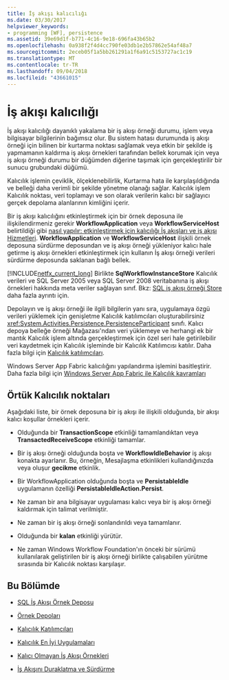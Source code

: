 ```yaml
---
title: İş akışı kalıcılığı
ms.date: 03/30/2017
helpviewer_keywords:
- programming [WF], persistence
ms.assetid: 39e69d1f-b771-4c16-9e18-696fa43b65b2
ms.openlocfilehash: 0a938f2f4d4cc790fe03db1e2b57862e54af48a7
ms.sourcegitcommit: 2eceb05f1a5bb261291a1f6a91c5153727ac1c19
ms.translationtype: MT
ms.contentlocale: tr-TR
ms.lasthandoff: 09/04/2018
ms.locfileid: "43661015"
---
```

# <a name="workflow-persistence"></a>İş akışı kalıcılığı
İş akışı kalıcılığı dayanıklı yakalama bir iş akışı örneği durumu, işlem veya bilgisayar bilgilerinin bağımsız olur. Bu sistem hatası durumunda iş akışı örneği için bilinen bir kurtarma noktası sağlamak veya etkin bir şekilde iş yapmamanın kaldırma iş akışı örnekleri tarafından bellek korumak için veya iş akışı örneği durumu bir düğümden diğerine taşımak için gerçekleştirilir bir sunucu grubundaki düğümü.  
  
 Kalıcılık işlemin çeviklik, ölçeklenebilirlik, Kurtarma hata ile karşılaşıldığında ve belleği daha verimli bir şekilde yönetme olanağı sağlar. Kalıcılık işlem Kalıcılık noktası, veri toplamayı ve son olarak verilerin kalıcı bir sağlayıcı gerçek depolama alanlarının kimliğini içerir.  
  
 Bir iş akışı kalıcılığını etkinleştirmek için bir örnek deposuna ile ilişkilendirmeniz gerekir **WorkflowApplication** veya **WorkflowServiceHost** belirtildiği gibi [nasıl yapılır: etkinleştirmek için kalıcılığı İş akışları ve iş akışı Hizmetleri](../../../docs/framework/windows-workflow-foundation/how-to-enable-persistence-for-workflows-and-workflow-services.md). **WorkflowApplication** ve **WorkflowServiceHost** ilişkili örnek deposuna sürdürme deposundan ve iş akışı örneği yükleniyor kalıcı hale getirme iş akışı örnekleri etkinleştirmek için kullanın İş akışı örneği verileri sürdürme deposunda saklanan bağlı bellek.  
  
 [!INCLUDE[netfx_current_long](../../../includes/netfx-current-long-md.md)] Birlikte **SqlWorkflowInstanceStore** Kalıcılık verileri ve SQL Server 2005 veya SQL Server 2008 veritabanına iş akışı örnekleri hakkında meta veriler sağlayan sınıf. Bkz: [SQL iş akışı örneği Store](../../../docs/framework/windows-workflow-foundation/sql-workflow-instance-store.md) daha fazla ayrıntı için.  
  
 Depolayın ve iş akışı örneği ile ilgili bilgilerin yanı sıra, uygulamaya özgü verileri yüklemek için genişletme Kalıcılık katılımcıları oluşturabilirsiniz <xref:System.Activities.Persistence.PersistenceParticipant> sınıfı. Kalıcı depoya belleğe örneği Mağazası'ndan veri yüklemeye ve herhangi ek bir mantık Kalıcılık işlem altında gerçekleştirmek için özel seri hale getirilebilir veri kaydetmek için Kalıcılık işleminde bir Kalıcılık Katılımcısı katılır. Daha fazla bilgi için [Kalıcılık katılımcıları](../../../docs/framework/windows-workflow-foundation/persistence-participants.md).  
  
 Windows Server App Fabric kalıcılığını yapılandırma işlemini basitleştirir. Daha fazla bilgi için [Windows Server App Fabric ile Kalıcılık kavramları](https://go.microsoft.com/fwlink/?LinkId=201200)  
  
## <a name="implicit-persistence-points"></a>Örtük Kalıcılık noktaları  
 Aşağıdaki liste, bir örnek deposuna bir iş akışı ile ilişkili olduğunda, bir akışı kalıcı koşullar örnekleri içerir.  
  
-   Olduğunda bir **TransactionScope** etkinliği tamamlandıktan veya **TransactedReceiveScope** etkinliği tamamlar.  
  
-   Bir iş akışı örneği olduğunda boşta ve **WorkflowIdleBehavior** iş akışı konakta ayarlanır. Bu, örneğin, Mesajlaşma etkinlikleri kullandığınızda veya oluşur **gecikme** etkinlik.  
  
-   Bir WorkflowApplication olduğunda boşta ve **PersistableIdle** uygulamanın özelliği **PersistableIdleAction.Persist**.  
  
-   Ne zaman bir ana bilgisayar uygulaması kalıcı veya bir iş akışı örneği kaldırmak için talimat verilmiştir.  
  
-   Ne zaman bir iş akışı örneği sonlandırıldı veya tamamlanır.  
  
-   Olduğunda bir **kalan** etkinliği yürütür.  
  
-   Ne zaman Windows Workflow Foundation'ın önceki bir sürümü kullanılarak geliştirilen bir iş akışı örneği birlikte çalışabilen yürütme sırasında bir Kalıcılık noktası karşılaşır.  
  
## <a name="in-this-section"></a>Bu Bölümde  
  
-   [SQL İş Akışı Örnek Deposu](../../../docs/framework/windows-workflow-foundation/sql-workflow-instance-store.md)  
  
-   [Örnek Depoları](../../../docs/framework/windows-workflow-foundation/instance-stores.md)  
  
-   [Kalıcılık Katılımcıları](../../../docs/framework/windows-workflow-foundation/persistence-participants.md)  
  
-   [Kalıcılık En İyi Uygulamaları](../../../docs/framework/windows-workflow-foundation/persistence-best-practices.md)  
  
-   [Kalıcı Olmayan İş Akışı Örnekleri](../../../docs/framework/windows-workflow-foundation/non-persisted-workflow-instances.md)  
  
-   [İş Akışını Duraklatma ve Sürdürme](../../../docs/framework/windows-workflow-foundation/pausing-and-resuming-a-workflow.md)
